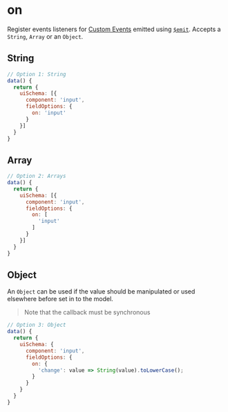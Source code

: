 # on

Register events listeners for [Custom Events](https://vuejs.org/v2/guide/components.html#Custom-Events) emitted using [`$emit`](https://vuejs.org/v2/api/#vm-emit).
Accepts a `String`, `Array` or an `Object`.

## String

```js
// Option 1: String
data() {
  return {
    uiSchema: [{
      component: 'input',
      fieldOptions: {
        on: 'input'
      }
    }]
  }
}
```

## Array

```js
// Option 2: Arrays
data() {
  return {
    uiSchema: [{
      component: 'input',
      fieldOptions: {
        on: [
          'input'
        ]
      }
    }]
  }
}
```

## Object

An `Object` can be used if the value should be manipulated or used elsewhere before set in to the model.

> Note that the callback must be synchronous

```js
// Option 3: Object
data() {
  return {
    uiSchema: {
      component: 'input',
      fieldOptions: {
        on: {
          'change': value => String(value).toLowerCase();
        }
      }
    }
  }
}
```
